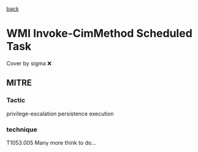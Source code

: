 [back](../index.md)
# WMI Invoke-CimMethod Scheduled Task
Cover by sigma :x: 
## MITRE
### Tactic
privilege-escalation
persistence
execution
### technique
T1053.005
Many more think to do...